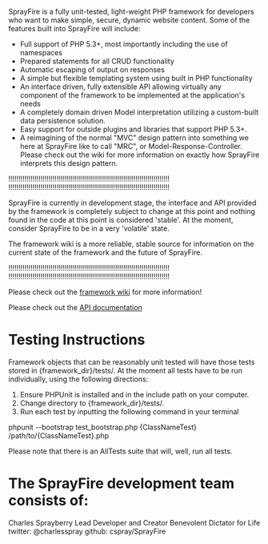 SprayFire is a fully unit-tested, light-weight PHP framework for developers who
want to make simple, secure, dynamic website content.  Some of the features built
into SprayFire will include:

- Full support of PHP 5.3+, most importantly including the use of namespaces
- Prepared statements for all CRUD functionality
- Automatic escaping of output on responses
- A simple but flexible templating system using built in PHP functionality
- An interface driven, fully extensible API allowing virtually any component of
the framework to be implemented at the application's needs
- A completely domain driven Model interpretation utilizing a custom-built data
persistence solution.
- Easy support for outside plugins and libraries that support PHP 5.3+.
- A reimagining of the normal "MVC" design pattern into something we here at SprayFire
like to call "MRC", or Model-Response-Controller.  Please check out the wiki for
more information on exactly how SprayFire interprets this design pattern.

!!!!!!!!!!!!!!!!!!!!!!!!!!!!!!!!!!!!!!!!!!!!!!!!!!!!!!!!!!!!!!!!!!!!!!!!!!!!!!!!
!!!!!!!!!!!!!!!!!!!!!!!!!!!!!!!!!!!!!!!!!!!!!!!!!!!!!!!!!!!!!!!!!!!!!!!!!!!!!!!!

SprayFire is currently in development stage, the interface and API provided by the
framework is completely subject to change at this point and nothing found in the
code at this point is considered 'stable'.  At the moment, consider SprayFire to
be in a very 'volatile' state.

The framework wiki is a more reliable, stable source for information on the current
state of the framework and the future of SprayFire.

!!!!!!!!!!!!!!!!!!!!!!!!!!!!!!!!!!!!!!!!!!!!!!!!!!!!!!!!!!!!!!!!!!!!!!!!!!!!!!!!
!!!!!!!!!!!!!!!!!!!!!!!!!!!!!!!!!!!!!!!!!!!!!!!!!!!!!!!!!!!!!!!!!!!!!!!!!!!!!!!!


Please check out the [framework wiki](https://github.com/cspray/SprayFire/wiki/) for more information!

Please check out the [API documentation](https://cspray.github.com/SprayFire)

Testing Instructions
================================================================================
Framework objects that can be reasonably unit tested will have those tests stored
in {framework_dir}/tests/.  At the moment all tests have to be run individually,
using the following directions:

1. Ensure PHPUnit is installed and in the include path on your computer.
2. Change directory to {framework_dir}/tests/.
3. Run each test by inputting the following command in your terminal

phpunit --bootstrap test_bootstrap.php {ClassNameTest} /path/to/{ClassNameTest}.php

Please note that there is an AllTests suite that will, well, run all tests.

The SprayFire development team consists of:
================================================================================

Charles Sprayberry
Lead Developer and Creator
Benevolent Dictator for Life
twitter: @charlesspray
github: cspray/SprayFire